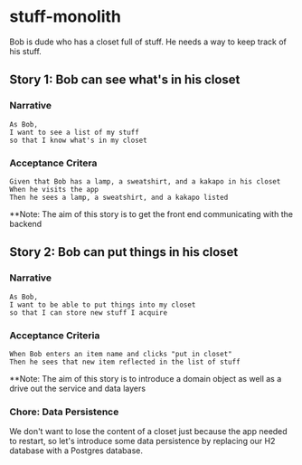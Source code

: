 # stuff-monolith

Bob is dude who has a closet full of stuff. He needs a way to keep track of his stuff.

## Story 1: Bob can see what's in his closet
### Narrative
```
As Bob, 
I want to see a list of my stuff
so that I know what's in my closet
```

### Acceptance Critera
```
Given that Bob has a lamp, a sweatshirt, and a kakapo in his closet
When he visits the app
Then he sees a lamp, a sweatshirt, and a kakapo listed
```

**Note: The aim of this story is to get the front end communicating with the backend

## Story 2: Bob can put things in his closet
### Narrative
```
As Bob, 
I want to be able to put things into my closet
so that I can store new stuff I acquire 
```

### Acceptance Criteria
```
When Bob enters an item name and clicks "put in closet"
Then he sees that new item reflected in the list of stuff
```

**Note: The aim of this story is to introduce a domain object as well as a drive out the service and data layers


### Chore: Data Persistence
We don't want to lose the content of a closet just because the app needed to restart, so let's introduce some data persistence by replacing our H2 database with a Postgres database.

